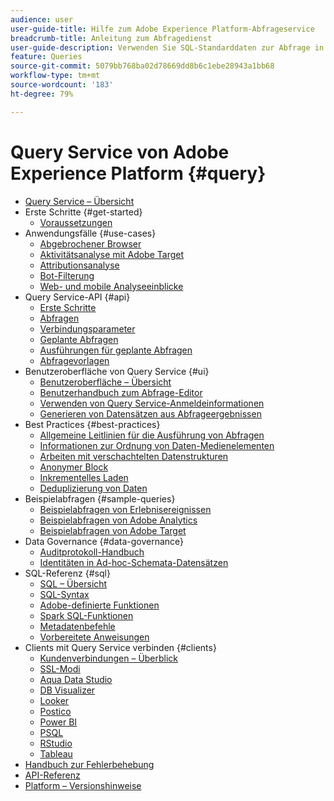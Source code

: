 ```yaml
---
audience: user
user-guide-title: Hilfe zum Adobe Experience Platform-Abfrageservice
breadcrumb-title: Anleitung zum Abfragedienst
user-guide-description: Verwenden Sie SQL-Standarddaten zur Abfrage in Platform Data Lake.
feature: Queries
source-git-commit: 5079bb768ba02d78669dd8b6c1ebe28943a1bb68
workflow-type: tm+mt
source-wordcount: '183'
ht-degree: 79%

---
```



# Query Service von Adobe Experience Platform {#query}

- [Query Service – Übersicht](home.md)
- Erste Schritte {#get-started}
   - [Voraussetzungen](get-started/prerequisites.md)
- Anwendungsfälle {#use-cases}
   - [Abgebrochener Browser](use-cases/abandoned-browse.md)
   - [Aktivitätsanalyse mit Adobe Target](use-cases/activity-analysis-with-adobe-target.md)
   - [Attributionsanalyse](use-cases/attribution-analysis.md)
   - [Bot-Filterung](use-cases/bot-filtering.md)
   - [Web- und mobile Analyseeinblicke](use-cases/analytics-insights.md)
- Query Service-API {#api}
   - [Erste Schritte](api/getting-started.md)
   - [Abfragen](api/queries.md)
   - [Verbindungsparameter](api/connection-parameters.md)
   - [Geplante Abfragen](api/scheduled-queries.md)
   - [Ausführungen für geplante Abfragen](api/runs-scheduled-queries.md)
   - [Abfragevorlagen](api/query-templates.md)
- Benutzeroberfläche von Query Service {#ui}
   - [Benutzeroberfläche – Übersicht](ui/overview.md)
   - [Benutzerhandbuch zum Abfrage-Editor](ui/user-guide.md)
   - [Verwenden von Query Service-Anmeldeinformationen](ui/credentials.md)
   - [Generieren von Datensätzen aus Abfrageergebnissen](ui/create-datasets.md)
- Best Practices {#best-practices}
   - [Allgemeine Leitlinien für die Ausführung von Abfragen](best-practices/writing-queries.md)
   - [Informationen zur Ordnung von Daten-Medienelementen](./best-practices/organize-data-assets.md)
   - [Arbeiten mit verschachtelten Datenstrukturen](best-practices/nested-data-structures.md)
   - [Anonymer Block](best-practices/anonymous-block.md)
   - [Inkrementelles Laden](best-practices/incremental-load.md)
   - [Deduplizierung von Daten](best-practices/deduplication.md)
- Beispielabfragen {#sample-queries}
   - [Beispielabfragen von Erlebnisereignissen](sample-queries/experience-event.md)
   - [Beispielabfragen von Adobe Analytics](sample-queries/adobe-analytics.md)
   - [Beispielabfragen von Adobe Target](sample-queries/adobe-target.md)
- Data Governance {#data-governance}
   - [Auditprotokoll-Handbuch](data-governance/audit-log-guide.md)
   - [Identitäten in Ad-hoc-Schemata-Datensätzen](data-governance/ad-hoc-schema-identities.md)
- SQL-Referenz {#sql}
   - [SQL – Übersicht](sql/overview.md)
   - [SQL-Syntax](sql/syntax.md)
   - [Adobe-definierte Funktionen](sql/adobe-defined-functions.md)
   - [Spark SQL-Funktionen](sql/spark-sql-functions.md)
   - [Metadatenbefehle](sql/metadata.md)
   - [Vorbereitete Anweisungen](sql/prepared-statements.md)
- Clients mit Query Service verbinden {#clients}
   - [Kundenverbindungen – Überblick](clients/overview.md)
   - [SSL-Modi](./clients/ssl-modes.md)
   - [Aqua Data Studio](clients/aqua-data-studio.md)
   - [DB Visualizer](./clients/dbvisulaizer.md)
   - [Looker](clients/looker.md)
   - [Postico](clients/postico.md)
   - [Power BI](clients/power-bi.md)
   - [PSQL](clients/psql.md)
   - [RStudio](clients/rstudio.md)
   - [Tableau](clients/tableau.md)
- [Handbuch zur Fehlerbehebung](troubleshooting-guide.md)
- [API-Referenz](https://www.adobe.io/experience-platform-apis/references/query-service/)
- [Platform – Versionshinweise](https://docs.adobe.com/content/help/de-DE/experience-platform/release-notes/latest.html)